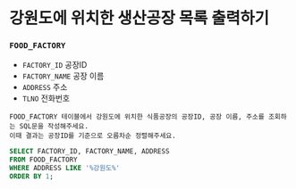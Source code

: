 # 강원도에 위치한 생산공장 목록 출력하기

### `FOOD_FACTORY`
- `FACTORY_ID` 공장ID
- `FACTORY_NAME` 공장 이름
- `ADDRESS` 주소
- `TLNO` 전화번호

```
FOOD_FACTORY 테이블에서 강원도에 위치한 식품공장의 공장ID, 공장 이름, 주소를 조회하는 SQL문을 작성해주세요.
이때 결과는 공장ID를 기준으로 오름차순 정렬해주세요.
```

```SQL
SELECT FACTORY_ID, FACTORY_NAME, ADDRESS
FROM FOOD_FACTORY
WHERE ADDRESS LIKE '%강원도%'
ORDER BY 1;
```
